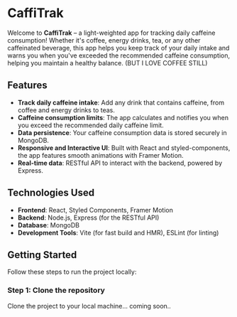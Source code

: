 # CaffiTrak

Welcome to **CaffiTrak** – a light-weighted app for tracking daily caffeine consumption! Whether it's coffee, energy drinks, tea, or any other caffeinated beverage, this app helps you keep track of your daily intake and warns you when you've exceeded the recommended caffeine consumption, helping you maintain a healthy balance. (BUT I LOVE COFFEE STILL)

## Features

- **Track daily caffeine intake**: Add any drink that contains caffeine, from coffee and energy drinks to teas.
- **Caffeine consumption limits**: The app calculates and notifies you when you exceed the recommended daily caffeine limit.
- **Data persistence**: Your caffeine consumption data is stored securely in MongoDB.
- **Responsive and Interactive UI**: Built with React and styled-components, the app features smooth animations with Framer Motion.
- **Real-time data**: RESTful API to interact with the backend, powered by Express.

## Technologies Used

- **Frontend**: React, Styled Components, Framer Motion
- **Backend**: Node.js, Express (for the RESTful API)
- **Database**: MongoDB
- **Development Tools**: Vite (for fast build and HMR), ESLint (for linting)

## Getting Started

Follow these steps to run the project locally:

### Step 1: Clone the repository

Clone the project to your local machine... coming soon..
